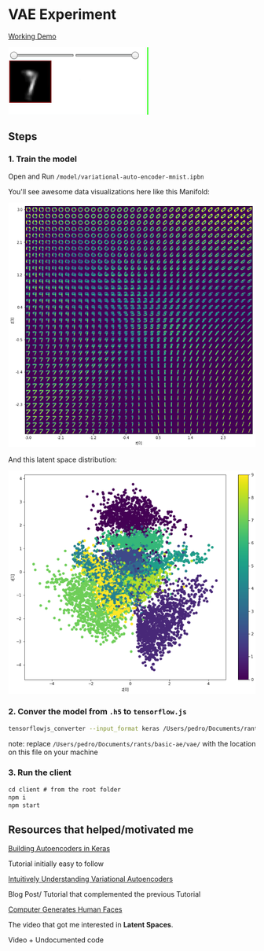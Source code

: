 # VAE Experiment

[Working Demo](http://vae-experiment.s3-website.eu-west-2.amazonaws.com)

![Web Demo](./README-assets/1.gif)

## Steps

### 1. Train the model

Open and Run `/model/variational-auto-encoder-mnist.ipbn`

You'll see awesome data visualizations here like this Manifold:

![Manifold](./README-assets/2.png)

And this latent space distribution:

![LatentSpaceDistribution](./README-assets/3.png)

### 2. Conver the model from `.h5` to `tensorflow.js`

```bash
tensorflowjs_converter --input_format keras /Users/pedro/Documents/rants/basic-ae/vae/model/decoder_mlp_mnist.h5 /Users/pedro/Documents/rants/basic-ae/vae/model
```

note: replace `/Users/pedro/Documents/rants/basic-ae/vae/` with the location on this file on your machine

### 3. Run the client

```
cd client # from the root folder
npm i
npm start
```

## Resources that helped/motivated me

[Building Autoencoders in Keras](https://blog.keras.io/building-autoencoders-in-keras.html)

Tutorial initially easy to follow

[Intuitively Understanding Variational Autoencoders](https://towardsdatascience.com/intuitively-understanding-variational-autoencoders-1bfe67eb5daf)

Blog Post/ Tutorial that complemented the previous Tutorial

[Computer Generates Human Faces](https://www.youtube.com/watch?v=4VAkrUNLKSo)

The video that got me interested in **Latent Spaces**.

Video + Undocumented code